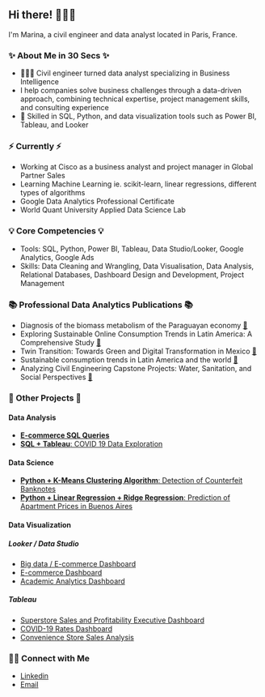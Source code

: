 ## Hi there! 🙋🏻‍♀️
I'm Marina, a civil engineer and data analyst located in Paris, France.

### ✨ About Me in 30 Secs ✨

- 👩🏻‍💻 Civil engineer turned data analyst specializing in Business Intelligence
- I help companies solve business challenges through a data-driven approach, combining technical expertise, project management skills, and consulting experience
- 📝 Skilled in SQL, Python, and data visualization tools such as Power BI, Tableau, and Looker

### ⚡️ Currently ⚡️

- Working at Cisco as a business analyst and project manager in Global Partner Sales
- Learning Machine Learning ie. scikit-learn, linear regressions, different types of algorithms
- Google Data Analytics Professional Certificate
- World Quant University Applied Data Science Lab

### 💡 Core Competencies 💡

- Tools: SQL, Python, Power BI, Tableau, Data Studio/Looker, Google Analytics, Google Ads
- Skills: Data Cleaning and Wrangling, Data Visualisation, Data Analysis, Relational Databases, Dashboard Design and Development, Project Management

### 📚 Professional Data Analytics Publications 📚
- Diagnosis of the biomass metabolism of the Paraguayan economy [🔗](https://www.linkedin.com/in/marina-rivosecchi/overlay/experience/2021820077/multiple-media-viewer/?profileId=ACoAABQIFDIBo9pLGqkBUhp2AZYpiUMTtHLoyTA&treasuryMediaId=1724189198220&type=DOCUMENT)
- Exploring Sustainable Online Consumption Trends in Latin America: A Comprehensive Study [🔗](https://meli-sustentabilidad-bucket.s3.amazonaws.com/Tendencias_Impacto_Positivo_LATAM_es_2023_4c596e7394.pdf?updated_at=2023-08-01T14:01:26.385Z)
- Twin Transition: Towards Green and Digital Transformation in Mexico [🔗](https://20529227.fs1.hubspotusercontent-na1.net/hubfs/20529227/Twin%20Transition%20-%20Descagable.pdf)
- Sustainable consumption trends in Latin America and the world [🔗](https://www.linkedin.com/pulse/tendencias-de-consumo-responsable-en-am%2525C3%2525A9rica-latina-y-el-mundo%3FtrackingId=4XJ32BnDwFdEQm7cTfECIw%253D%253D/?trackingId=4XJ32BnDwFdEQm7cTfECIw%3D%3D)
- Analyzing Civil Engineering Capstone Projects: Water, Sanitation, and Social Perspectives [🔗](https://drive.google.com/file/d/1pUGFO_Igvg93pZoCMdHccKg8_qtJOkP8/view?usp=sharing)

### 🔎 Other Projects 🔎

#### Data Analysis 
- [**E-commerce SQL Queries**](https://github.com/marinarivosecchi/Ecommerce-SQL-Queries/tree/main)
- [**SQL + Tableau**: COVID 19 Data Exploration](https://github.com/marinarivosecchi/COVID-19-Data-Exploration/blob/main/COVID-19-Data-Exploration.sql)

#### Data Science 
- [**Python + K-Means Clustering Algorithm**: Detection of Counterfeit Banknotes](https://github.com/marinarivosecchi/Detection-of-Counterfeit-Banknotes/blob/main/Counterfeit_Banknotes.ipynb)
- [**Python + Linear Regression + Ridge Regression**: Prediction of Apartment Prices in Buenos Aires](https://github.com/marinarivosecchi/Prediction-of-Apartment-Prices-in-Buenos-Aires/blob/main/Buenos%20Aires%20Housing.ipynb)

#### Data Visualization
##### Looker / Data Studio
- [Big data / E-commerce Dashboard](https://lookerstudio.google.com/reporting/e07b3e88-f014-41ea-b9cf-40da0aaa471f)
- [E-commerce Dashboard](https://lookerstudio.google.com/reporting/584cfacc-2f35-46c5-bc6a-103ee15be049)
- [Academic Analytics Dashboard](https://lookerstudio.google.com/reporting/e5e646dc-adae-4b8a-8b8a-16e8922fd6ac)
##### Tableau
- [Superstore Sales and Profitability Executive Dashboard](https://public.tableau.com/views/Leaerningpractice2/Executiveoverview?:language=es-ES&:display_count=n&:origin=viz_share_link)
- [COVID-19 Rates Dashboard](https://public.tableau.com/views/CovidDashboard_16551635708720/Dashboard1?:language=es-ES&:display_count=n&:origin=viz_share_link)
- [Convenience Store Sales Analysis](https://public.tableau.com/views/Conveniencestore-Overview/Conveniencestore-Overview?:language=es-ES&:display_count=n&:origin=viz_share_link)

### 🙌🏻 Connect with Me

- [Linkedin](https://www.linkedin.com/in/marina-rivosecchi/)
- [Email](mailto:marinarivosecchi@gmail.com)


